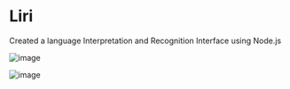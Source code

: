 # Liri
Created a language Interpretation and Recognition Interface using Node.js

![image](https://user-images.githubusercontent.com/46557923/56261255-4f235a80-60a8-11e9-94a4-03b2b35455a4.png)

![image](https://user-images.githubusercontent.com/46557923/56261398-dcff4580-60a8-11e9-8a38-e7901e2099e2.png)
